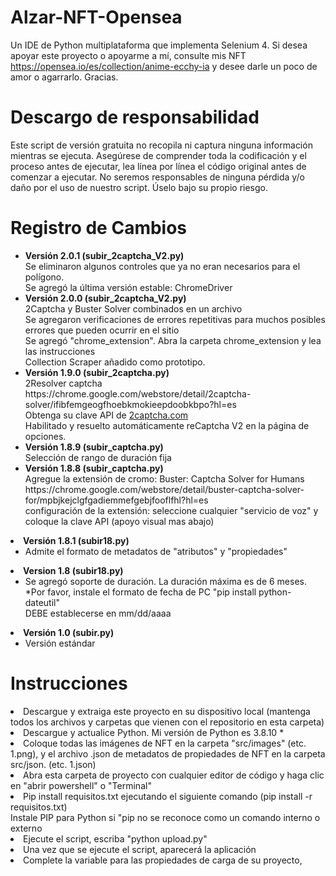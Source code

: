 # Alzar-NFT-Opensea

Un IDE de Python multiplataforma que implementa Selenium 4.
Si desea apoyar este proyecto o apoyarme a mí, consulte mis NFT https://opensea.io/es/collection/anime-ecchy-ia y desee darle un poco de amor o agarrarlo.
Gracias.

# Descargo de responsabilidad
Este script de versión gratuita no recopila ni captura ninguna información mientras se ejecuta. Asegúrese de comprender toda la codificación y el proceso antes de ejecutar, lea línea por línea el código original antes de comenzar a ejecutar. No seremos responsables de ninguna pérdida y/o daño por el uso de nuestro script. Úselo bajo su propio riesgo.

# Registro de Cambios
<ul>
<li><b>Versión 2.0.1 (subir_2captcha_V2.py)</b><BR>
Se eliminaron algunos controles que ya no eran necesarios para el polígono.<BR>
Se agregó la última versión estable: ChromeDriver
</li>
<li><b>Versión 2.0.0 (subir_2captcha_V2.py)</b><BR>
2Captcha y Buster Solver combinados en un archivo<BR>
Se agregaron verificaciones de errores repetitivas para muchos posibles errores que pueden ocurrir en el sitio<BR>
Se agregó "chrome_extension". Abra la carpeta chrome_extension y lea las instrucciones<BR>
Collection Scraper añadido como prototipo.
</li>
<li><b>Versión 1.9.0 (subir_2captcha.py)</b><BR>
2Resolver captcha<BR>
https://chrome.google.com/webstore/detail/2captcha-solver/ifibfemgeogfhoebkmokieepdoobkbpo?hl=es<BR>
Obtenga su clave API de <a href="https://2captcha.com?from=13605454" target="_blank">2captcha.com</a><BR>
Habilitado y resuelto automáticamente reCaptcha V2 en la página de opciones.
</li>
<li><b>Versión 1.8.9 (subir_captcha.py)</b><BR>
Selección de rango de duración fija
</li>
<li><b>Versión 1.8.8 (subir_captcha.py)</b><BR>
Agregue la extensión de cromo: Buster: Captcha Solver for Humans<BR>
https://chrome.google.com/webstore/detail/buster-captcha-solver-for/mpbjkejclgfgadiemmefgebjfooflfhl?hl=es<BR>
configuración de la extensión: seleccione cualquier "servicio de voz" y coloque la clave API (apoyo visual mas abajo)</ul></li>
<li><b>Versión 1.8.1 (subir18.py)</b>
<ul><li>Admite el formato de metadatos de "atributos" y "propiedades"</li>
</ul></li>
<li><b>Version 1.8 (subir18.py)</b>
<ul><li>Se agregó soporte de duración. La duración máxima es de 6 meses. <BR>
*Por favor, instale el formato de fecha de PC "pip install python-dateutil" <BR>
DEBE establecerse en mm/dd/aaaa
</li>
</ul></li>
 <li><b>Versión 1.0 (subir.py)</b>
<ul><li>Versión estándar</li></ul>
</li>
 
# Instrucciones
<li>Descargue y extraiga este proyecto en su dispositivo local (mantenga todos los archivos y carpetas que vienen con el repositorio en esta carpeta)</li>
<li>Descargue y actualice Python. Mi versión de Python es 3.8.10 * </li>
<li>Coloque todas las imágenes de NFT en la carpeta "src/images" (etc. 1.png), y el archivo .json de metadatos de propiedades de NFT en la carpeta src/json. (etc. 1.json)</li>
<li>Abra esta carpeta de proyecto con cualquier editor de código y haga clic en "abrir powershell" o "Terminal"</li>
<li>Pip install requisitos.txt ejecutando el siguiente comando (pip install -r requisitos.txt) <BR>
Instale PIP para Python si "pip no se reconoce como un comando interno o externo</li>
<li>Ejecute el script, escriba "python upload.py"</li>
<li>Una vez que se ejecute el script, aparecerá la aplicación</li>
<li>Complete la variable para las propiedades de carga de su proyecto, </li>
